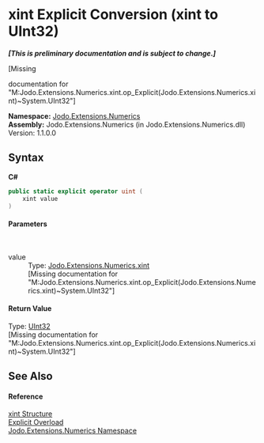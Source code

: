 # xint&nbsp;Explicit Conversion (xint to UInt32)
 _**\[This is preliminary documentation and is subject to change.\]**_

\[Missing <summary> documentation for "M:Jodo.Extensions.Numerics.xint.op_Explicit(Jodo.Extensions.Numerics.xint)~System.UInt32"\]

**Namespace:**&nbsp;<a href="N_Jodo_Extensions_Numerics">Jodo.Extensions.Numerics</a><br />**Assembly:**&nbsp;Jodo.Extensions.Numerics (in Jodo.Extensions.Numerics.dll) Version: 1.1.0.0

## Syntax

**C#**<br />
``` C#
public static explicit operator uint (
	xint value
)
```


#### Parameters
&nbsp;<dl><dt>value</dt><dd>Type: <a href="T_Jodo_Extensions_Numerics_xint">Jodo.Extensions.Numerics.xint</a><br />\[Missing <param name="value"/> documentation for "M:Jodo.Extensions.Numerics.xint.op_Explicit(Jodo.Extensions.Numerics.xint)~System.UInt32"\]</dd></dl>

#### Return Value
Type: <a href="https://docs.microsoft.com/dotnet/api/system.uint32" target="_blank" rel="noopener noreferrer">UInt32</a><br />\[Missing <returns> documentation for "M:Jodo.Extensions.Numerics.xint.op_Explicit(Jodo.Extensions.Numerics.xint)~System.UInt32"\]

## See Also


#### Reference
<a href="T_Jodo_Extensions_Numerics_xint">xint Structure</a><br /><a href="Overload_Jodo_Extensions_Numerics_xint_op_Explicit">Explicit Overload</a><br /><a href="N_Jodo_Extensions_Numerics">Jodo.Extensions.Numerics Namespace</a><br />